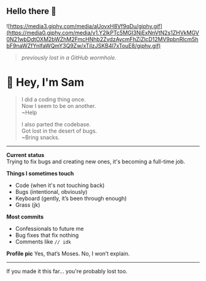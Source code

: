 ## Hello there 👋
![https://media3.giphy.com/media/aUovxH8Vf9qDu/giphy.gif](https://media0.giphy.com/media/v1.Y2lkPTc5MGI3NjExNnVtN2s1ZHVkMGV0N21wbDdtOXM2bWZhM2FmcHNhb2ZvdzAycmFhZiZlcD12MV9pbnRlcm5hbF9naWZfYnlfaWQmY3Q9Zw/xTiIzJSKB4l7xTouE8/giphy.gif)
> *previously lost in a GitHub wormhole.*

# 👋 Hey, I'm Sam

> I did a coding thing once.  
> Now I seem to be on another.  
> ~Help  
>  
> I also parted the codebase.  
> Got lost in the desert of bugs.  
> ~Bring snacks.

---

**Current status**  
Trying to fix bugs and creating new ones, it's becoming a full-time job.

**Things I sometimes touch**
- Code (when it's not touching back)
- Bugs (intentional, obviously)
- Keyboard (gently, it’s been through enough)
- Grass (jk)

**Most commits**
- Confessionals to future me
- Bug fixes that fix nothing
- Comments like `// idk`

**Profile pic**
Yes, that’s Moses. No, I won’t explain.

---

If you made it this far... you're probably lost too.
